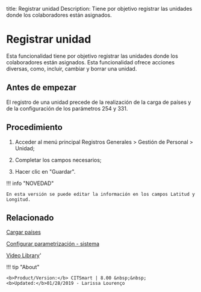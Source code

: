 title: Registrar unidad
Description: Tiene por objetivo registrar las unidades donde los colaboradores están asignados.
# Registrar unidad

Esta funcionalidad tiene por objetivo registrar las unidades donde los colaboradores están asignados.
Esta funcionalidad ofrece acciones diversas, como, incluir, cambiar y borrar una unidad.

Antes de empezar
----------------

El registro de una unidad precede de la realización de la carga de países y de
la configuración de los parámetros 254 y 331.

Procedimiento
-------------

1.  Acceder al menú principal Registros Generales \> Gestión de Personal \>
    Unidad;

2.  Completar los campos necesarios;

3.  Hacer clic en "Guardar".

!!! info "NOVEDAD"

    En esta versión se puede editar la información en los campos Latitud y
    Longitud.


Relacionado
-----------

[Cargar países](/es-es/citsmart-platform-8/platform-administration/region-and-language/load-countries.html)

[Configurar parametrización - sistema](/es-es/citsmart-platform-8/platform-administration/parameters-list/configure-parametrization-system.html)

<i class='fa fa-youtube-play  fa-2x' style='color:#97ce17;vertical-align: middle;'> </i> [Video Library](https://www.youtube.com/playlist?list=PLB5qK2uzf2ROwgzOQev5pGYCVesY4iH8v)'

!!! tip "About"

    <b>Product/Version:</b> CITSmart | 8.00 &nbsp;&nbsp;
    <b>Updated:</b>01/28/2019 - Larissa Lourenço
